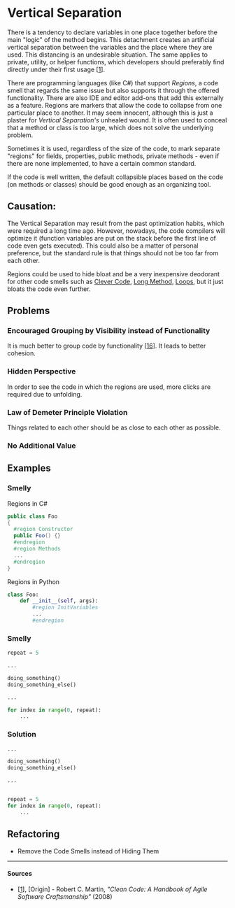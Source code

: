 # Vertical Separation

There is a tendency to declare variables in one place together before the
main "logic" of the method begins. This detachment creates an artificial
vertical separation between the variables and the place where they are used.
This distancing is an undesirable situation. The same applies to private,
utility, or helper functions, which developers should preferably find directly
under their first usage [[1](#sources)].

There are programming languages (like C#) that support _Regions_, a code smell
that regards the same issue but also supports it through the offered
functionality. There are also IDE and editor add-ons that add this externally
as a feature. Regions are markers that allow the code to collapse from one
particular place to another. It may seem innocent, although this is just a
plaster for _Vertical Separation's_ unhealed wound. It is often used to conceal
that a method or class is too large, which does not solve the underlying
problem.

Sometimes it is used, regardless of the size of the code, to mark
separate "regions" for fields, properties, public methods, private methods -
even if there are none implemented, to have a certain common standard.

If the code is well written, the default collapsible places based on the code
(on methods or classes) should be good enough as an organizing tool.

## Causation:

The Vertical Separation may result from the past optimization habits, which were
required a long time ago. However, nowadays, the code compilers will optimize
it (function variables are put on the stack before the first line of code even
gets executed). This could also be a matter of personal preference, but the
standard rule is that things should not be too far from each other.

Regions could be used to hide bloat and be a very inexpensive deodorant for
other code smells such as [Clever Code](Clever%20Code.md),
[Long Method](Long%20Method.md), [Loops](Imperative%20Loops.md), but it just
bloats the code even further.

## Problems

### Encouraged Grouping by Visibility instead of Functionality

It is much better to group code by functionality [[16](#sources)]. It leads to
better cohesion.

### Hidden Perspective

In order to see the code in which the regions are used, more clicks are required
due to unfolding.

### Law of Demeter Principle Violation

Things related to each other should be as close to each other as possible.

### No Additional Value

## Examples



### Smelly

Regions in C#

```cs
public class Foo
{
  #region Constructor
  public Foo() {}
  #endregion
  #region Methods
  ...
  #endregion
}
```

Regions in Python

```py
class Foo:
    def __init__(self, args):
        #region InitVariables
        ...
        #endregion
```





### Smelly

```py
repeat = 5

...

doing_something()
doing_something_else()

...

for index in range(0, repeat):
    ...
```

### Solution

```py
...

doing_something()
doing_something_else()

...


repeat = 5
for index in range(0, repeat):
    ...
```



## Refactoring

- Remove the Code Smells instead of Hiding Them

---

#### Sources

- [[1](#sources)], [Origin] - Robert C. Martin, _"Clean Code: A Handbook of Agile Software Craftsmanship"_ (2008)
